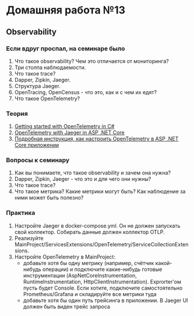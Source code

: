 # Домашняя работа №13

## Observability

### Если вдруг проспал, на семинаре было
1. Что такое observability? Чем это отличается от мониторинга?
2. Три столпа наблюдаемости.
3. Что такое trace?
4. Dapper, Zipkin, Jaeger.
5. Структура Jaeger.
6. OpenTracing, OpenCensus - что это, как и с чем их едят?
7. Что такое OpenTelemetry?

### Теория
1. [Getting started with OpenTelemetry in C#](https://github.com/open-telemetry/opentelemetry-dotnet/blob/main/docs/trace/getting-started-console/README.md)
2. [OpenTelemetry with Jaeger in ASP .NET Core](https://github.com/open-telemetry/opentelemetry-dotnet/blob/main/src/OpenTelemetry.Exporter.Jaeger/README.md)
3. [Подробная инструкция, как настроить OpenTelemetry в ASP .NET Core приложении](https://habr.com/ru/articles/742450/)

### Вопросы к семинару
1. Как вы понимаете, что такое observability и зачем она нужна?
2. Dapper, Zipkin, Jaeger - что это и для чего они нужны?
3. Что такое trace?
4. Что такое метрика? Какие метрики могут быть? Как наблюдение за ними может быть полезно?

### Практика
1. Настройте Jaeger в docker-compose.yml. Он не должен запускать свой коллектор. Собирать данные должен коллектор OTLP.
2. Реализуйте MainProject/ServicesExtensions/OpenTelemetry/ServiceCollectionExtensions.
3. Настройте OpenTelemetry в MainProject:
    - добавьте хотя бы одну метрику (например, счётчик какой-нибудь операции) и подключите какие-нибудь готовые инструментации (AspNetCoreInstrumentation, RuntimeInstrumentation, HttpClientInstrumentation). Exprorter'ом пусть будет Console. Если хотите, подключите самостоятельно Prometheus/Grafana и складируйте все метрики туда
    - добавьте хотя бы один путь трейсинга в приложении. В Jaeger UI должен быть виден трейс запроса